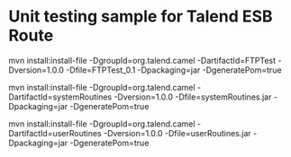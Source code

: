 Unit testing sample for Talend ESB Route
========================

mvn install:install-file -DgroupId=org.talend.camel -DartifactId=FTPTest -Dversion=1.0.0 -Dfile=FTPTest_0.1 -Dpackaging=jar -DgeneratePom=true

mvn install:install-file -DgroupId=org.talend.camel -DartifactId=systemRoutines -Dversion=1.0.0 -Dfile=systemRoutines.jar -Dpackaging=jar -DgeneratePom=true

mvn install:install-file -DgroupId=org.talend.camel -DartifactId=userRoutines -Dversion=1.0.0 -Dfile=userRoutines.jar -Dpackaging=jar -DgeneratePom=true
